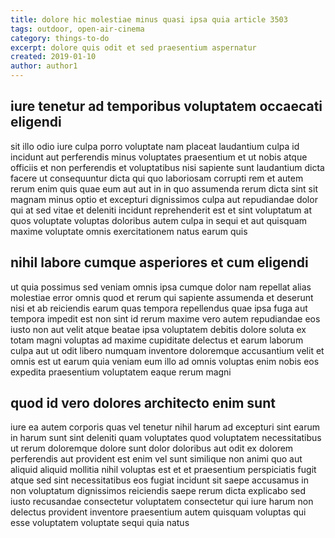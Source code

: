 ```yaml
---
title: dolore hic molestiae minus quasi ipsa quia article 3503
tags: outdoor, open-air-cinema
category: things-to-do
excerpt: dolore quis odit et sed praesentium aspernatur
created: 2019-01-10
author: author1
---
```


## iure tenetur ad temporibus voluptatem occaecati eligendi

sit illo odio iure culpa porro voluptate nam placeat laudantium culpa id incidunt aut perferendis minus voluptates praesentium et ut nobis atque officiis et non perferendis et voluptatibus nisi sapiente sunt laudantium dicta facere ut consequuntur dicta qui quo laboriosam corrupti rem et autem rerum enim quis quae eum aut aut in in quo assumenda rerum dicta sint sit magnam minus optio et excepturi dignissimos culpa aut repudiandae dolor qui at sed vitae et deleniti incidunt reprehenderit est et sint voluptatum at quos voluptate voluptas doloribus autem culpa in sequi et aut quisquam maxime voluptate omnis exercitationem natus earum quis

## nihil labore cumque asperiores et cum eligendi

ut quia possimus sed veniam omnis ipsa cumque dolor nam repellat alias molestiae error omnis quod et rerum qui sapiente assumenda et deserunt nisi et ab reiciendis earum quas tempora repellendus quae ipsa fuga aut tempora impedit est non sint id rerum maxime vero autem repudiandae eos iusto non aut velit atque beatae ipsa voluptatem debitis dolore soluta ex totam magni voluptas ad maxime cupiditate delectus et earum laborum culpa aut ut odit libero numquam inventore doloremque accusantium velit et omnis est ut earum quia veniam eum illo ad omnis voluptas enim nobis eos expedita praesentium voluptatem eaque rerum magni

## quod id vero dolores architecto enim sunt

iure ea autem corporis quas vel tenetur nihil harum ad excepturi sint earum in harum sunt sint deleniti quam voluptates quod voluptatem necessitatibus ut rerum doloremque dolore sunt dolor doloribus aut odit ex dolorem perferendis aut provident est enim vel sunt similique non animi quo aut aliquid aliquid mollitia nihil voluptas est et et praesentium perspiciatis fugit atque sed sint necessitatibus eos fugiat incidunt sit saepe accusamus in non voluptatum dignissimos reiciendis saepe rerum dicta explicabo sed iusto recusandae consectetur voluptatem consectetur qui iure harum non delectus provident inventore praesentium autem quisquam voluptas qui esse voluptatem voluptate sequi quia natus

